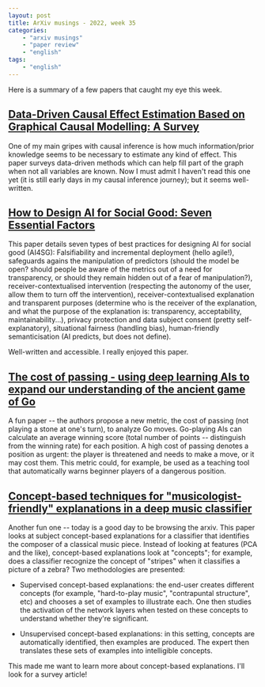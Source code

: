 ```yaml
---
layout: post
title: ArXiv musings - 2022, week 35
categories:
    - "arxiv musings"
    - "paper review"
    - "english"
tags:
    - "english"
---
```


Here is a summary of a few papers that caught my eye this week.

<!--more-->

## [Data-Driven Causal Effect Estimation Based on Graphical Causal Modelling: A Survey](https://arxiv.org/pdf/2208.09590.pdf)

One of my main gripes with causal inference is how much information/prior knowledge seems to be necessary to estimate any kind of effect. This paper surveys data-driven methods which can help fill part of the graph when not all variables are known. Now I must admit I haven't read this one yet (it is still early days in my causal inference journey); but it seems well-written.

## [How to Design AI for Social Good: Seven Essential Factors](https://link.springer.com/content/pdf/10.1007/s11948-020-00213-5.pdf)

This paper details seven types of best practices for designing AI for social good (AI4SG): Falsifiability and incremental deployment (hello agile!), safeguards agains the manipulation of predictors (should the model be open? should people be aware of the metrics out of a need for transparency, or should they remain hidden out of a fear of manipulation?), receiver-contextualised intervention (respecting the autonomy of the user, allow them to turn off the intervention), receiver-contextualised explanation and transparent purposes (determine who is the receiver of the explanation, and what the purpose of the explanation is: transparency, acceptability, maintainability...), privacy protection and data subject consent (pretty self-explanatory), situational fairness (handling bias), human-friendly semanticisation (AI predicts, but does not define).

Well-written and accessible. I really enjoyed this paper.

## [The cost of passing - using deep learning AIs to expand our understanding of the ancient game of Go](https://arxiv.org/pdf/2208.12643.pdf)

A fun paper -- the authors propose a new metric, the cost of passing (not playing a stone at one's turn), to analyze Go moves. Go-playing AIs can calculate an average winning score (total number of points -- distinguish from the winning rate) for each position. A high cost of passing denotes a position as urgent: the player is threatened and needs to make a move, or it may cost them. This metric could, for example, be used as a teaching tool that automatically warns beginner players of a dangerous position.


## [Concept-based techniques for "musicologist-friendly" explanations in a deep music classifier](https://arxiv.org/pdf/2208.12485.pdf)

Another fun one -- today is a good day to be browsing the arxiv. This paper looks at subject concept-based explanations for a classifier that identifies the composer of a classical music piece. Instead of looking at features (PCA and the like), concept-based explanations look at "concepts"; for example, does a classifier recognize the concept of "stripes" when it classifies a picture of a zebra? Two methodologies are presented:

 - Supervised concept-based explanations: the end-user creates different concepts (for example, "hard-to-play music", "contrapuntal structure", etc) and chooses a set of examples to illustrate each. One then studies the activation of the network layers when tested on these concepts to understand whether they're significant.

 - Unsupervised concept-based explanations: in this setting, concepts are automatically identified, then examples are produced. The expert then translates these sets of examples into intelligible concepts.
 
This made me want to learn more about concept-based explanations. I'll look for a survey article!


